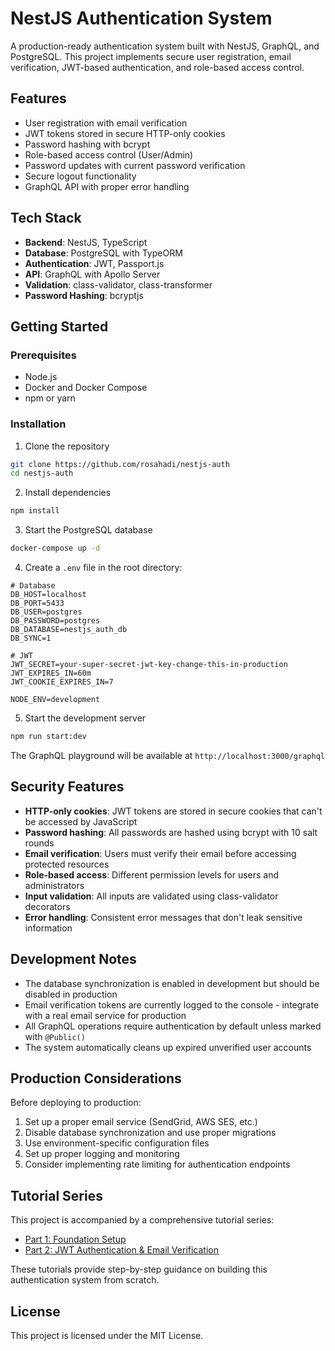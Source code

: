 # NestJS Authentication System

A production-ready authentication system built with NestJS, GraphQL, and PostgreSQL. This project implements secure user registration, email verification, JWT-based authentication, and role-based access control.

## Features

- User registration with email verification
- JWT tokens stored in secure HTTP-only cookies
- Password hashing with bcrypt
- Role-based access control (User/Admin)
- Password updates with current password verification
- Secure logout functionality
- GraphQL API with proper error handling

## Tech Stack

- **Backend**: NestJS, TypeScript
- **Database**: PostgreSQL with TypeORM
- **Authentication**: JWT, Passport.js
- **API**: GraphQL with Apollo Server
- **Validation**: class-validator, class-transformer
- **Password Hashing**: bcryptjs

## Getting Started

### Prerequisites

- Node.js 
- Docker and Docker Compose
- npm or yarn

### Installation

1. Clone the repository
```bash
git clone https://github.com/rosahadi/nestjs-auth
cd nestjs-auth
```

2. Install dependencies
```bash
npm install
```

3. Start the PostgreSQL database
```bash
docker-compose up -d
```

4. Create a `.env` file in the root directory:
```env
# Database
DB_HOST=localhost
DB_PORT=5433
DB_USER=postgres
DB_PASSWORD=postgres
DB_DATABASE=nestjs_auth_db
DB_SYNC=1

# JWT
JWT_SECRET=your-super-secret-jwt-key-change-this-in-production
JWT_EXPIRES_IN=60m
JWT_COOKIE_EXPIRES_IN=7

NODE_ENV=development
```

5. Start the development server
```bash
npm run start:dev
```

The GraphQL playground will be available at `http://localhost:3000/graphql`

## Security Features

- **HTTP-only cookies**: JWT tokens are stored in secure cookies that can't be accessed by JavaScript
- **Password hashing**: All passwords are hashed using bcrypt with 10 salt rounds
- **Email verification**: Users must verify their email before accessing protected resources
- **Role-based access**: Different permission levels for users and administrators
- **Input validation**: All inputs are validated using class-validator decorators
- **Error handling**: Consistent error messages that don't leak sensitive information

## Development Notes

- The database synchronization is enabled in development but should be disabled in production
- Email verification tokens are currently logged to the console - integrate with a real email service for production
- All GraphQL operations require authentication by default unless marked with `@Public()`
- The system automatically cleans up expired unverified user accounts

## Production Considerations

Before deploying to production:

1. Set up a proper email service (SendGrid, AWS SES, etc.)
2. Disable database synchronization and use proper migrations
3. Use environment-specific configuration files
4. Set up proper logging and monitoring
5. Consider implementing rate limiting for authentication endpoints

## Tutorial Series

This project is accompanied by a comprehensive tutorial series:

- [Part 1: Foundation Setup](https://dev.to/rosahadi/nestjs-authentication-tutorial-part-1-foundation-setup-1897)
- [Part 2: JWT Authentication & Email Verification](https://dev.to/rosahadi/nestjs-authentication-tutorial-part-2-jwt-authentication-email-verification-ike)

These tutorials provide step-by-step guidance on building this authentication system from scratch.

## License

This project is licensed under the MIT License.

